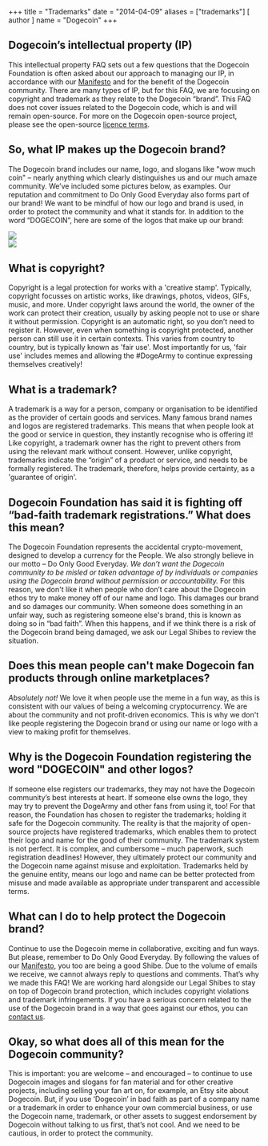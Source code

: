 +++
title = "Trademarks"
date = "2014-04-09"
aliases = ["trademarks"]
[ author ]
  name = "Dogecoin"
+++

## Dogecoin’s intellectual property (IP)
This intellectual property FAQ sets out a few questions that the Dogecoin Foundation is often asked
about our approach to managing our IP, in accordance with our
[Manifesto](https://foundation.dogecoin.com/manifesto/) and for the benefit of the Dogecoin
community.
There are many types of IP, but for this FAQ, we are focusing on copyright and trademark as they
relate to the Dogecoin “brand”.
This FAQ does not cover issues related to the Dogecoin code, which is and will remain open-source.
For more on the Dogecoin open-source project, please see the open-source [licence
terms](https://github.com/dogecoin/dogecoin).
## So, what IP makes up the Dogecoin brand?
The Dogecoin brand includes our name, logo, and slogans like "wow much coin" – nearly anything
which clearly distinguishes us and our much amaze community. We’ve included some pictures
below, as examples. Our reputation and commitment to Do Only Good Everyday also forms part of
our brand!
We want to be mindful of how our logo and brand is used, in order to protect the community and
what it stands for.
In addition to the word “DOGECOIN”, here are some of the logos that make up our brand:
      <div class="row">
        <div class="col"><img class="under" src="/assets/images/dogecoin-1.png" style="max-width: 150px;" /></div>
        <div class="col"><img class="under" src="/assets/images/dogecoin-2.png" style="max-width: 150px;" /></div>
      </div>

## What is copyright?
Copyright is a legal protection for works with a 'creative stamp'. Typically, copyright focusses on
artistic works, like drawings, photos, videos, GIFs, music, and more. Under copyright laws around the
world, the owner of the work can protect their creation, usually by asking people not to use or share
it without permission. Copyright is an automatic right, so you don’t need to register it.
However, even when something is copyright protected, another person can still use it in certain
contexts. This varies from country to country, but is typically known as 'fair use'. Most importantly
for us, 'fair use' includes memes and allowing the #DogeArmy to continue expressing themselves
creatively!
## What is a trademark?
A trademark is a way for a person, company or organisation to be identified as the provider of
certain goods and services. Many famous brand names and logos are registered trademarks. This
means that when people look at the good or service in question, they instantly recognise who is
offering it!
Like copyright, a trademark owner has the right to prevent others from using the relevant mark
without consent. However, unlike copyright, trademarks indicate the “origin” of a product or service,
and needs to be formally registered. The trademark, therefore, helps provide certainty, as a
'guarantee of origin'.
## Dogecoin Foundation has said it is fighting off “bad-faith trademark registrations.” What does this mean?
The Dogecoin Foundation represents the accidental crypto-movement, designed to develop a
currency for the People. We also strongly believe in our motto – Do Only Good Everyday. *We don’t
want the Dogecoin community to be misled or taken advantage of by individuals or companies using
the Dogecoin brand without permission or accountability.*
For this reason, we don't like it when people who don’t care about the Dogecoin ethos try to make
money off of our name and logo. This damages our brand and so damages our community.
When someone does something in an unfair way, such as registering someone else's brand, this is
known as doing so in “bad faith”. When this happens, and if we think there is a risk of the Dogecoin
brand being damaged, we ask our Legal Shibes to review the situation.
## Does this mean people can't make Dogecoin fan products through online marketplaces?
*Absolutely not!* We love it when people use the meme in a fun way, as this is consistent with our
values of being a welcoming cryptocurrency. We are about the community and not profit-driven
economics. This is why we don't like people registering the Dogecoin brand or using our name or
logo with a view to making profit for themselves.
## Why is the Dogecoin Foundation registering the word "DOGECOIN" and other logos?
If someone else registers our trademarks, they may not have the Dogecoin community’s best
interests at heart. If someone else owns the logo, they may try to prevent the DogeArmy and other
fans from using it, too!
For that reason, the Foundation has chosen to register the trademarks; holding it safe for the
Dogecoin community.
The reality is that the majority of open-source projects have registered trademarks, which enables
them to protect their logo and name for the good of their community.
The trademark system is not perfect. It is complex, and cumbersome – much paperwork, such
registration deadlines! However, they ultimately protect our community and the Dogecoin name
against misuse and exploitation.
Trademarks held by the genuine entity, means our logo and name can be better protected from
misuse and made available as appropriate under transparent and accessible terms.
## What can I do to help protect the Dogecoin brand?
Continue to use the Dogecoin meme in collaborative, exciting and fun ways. But please, remember
to Do Only Good Everyday. By following the values of our
[Manifesto](https://foundation.dogecoin.com/manifesto/), you too are being a good Shibe.
Due to the volume of emails we receive, we cannot always reply to questions and comments. That’s
why we made this FAQ!
We are working hard alongside our Legal Shibes to stay on top of Dogecoin brand protection, which
includes copyright violations and trademark infringements. If you have a serious concern related to
the use of the Dogecoin brand in a way that goes against our ethos, you can [contact
us](mailto:legal@dogecoin.com).
## Okay, so what does all of this mean for the Dogecoin community?
This is important: you are welcome – and encouraged – to continue to use Dogecoin images and
slogans for fan material and for other creative projects, including selling your fan art on, for
example, an Etsy site about Dogecoin.
But, if you use ‘Dogecoin’ in bad faith as part of a company name or a trademark in order to enhance
your own commercial business, or use the Dogecoin name, trademark, or other assets to suggest
endorsement by Dogecoin without talking to us first, that’s not cool. And we need to be cautious, in
order to protect the community.


